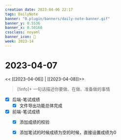 ```yaml
---
creation date: 2023-04-06 22:17
tags: DailyNote
banner: "0.plugin/banners/daily-note-banner.gif"
banner_y: 0.5536
banner_x: 0.50168
cssclass: noyaml
banner_icon: 💌
week: 2023-14
---
```


# 2023-04-07

<< [[2023-04-06]] | [[2023-04-08]]>>


> [!info]+ 一句话描述你要做、在做、准备做的事情
> 


- [x] 后端-笔试成绩
	- [x] 文件导出功能总体完成
- [x] 前端-笔试成绩
	- [x] 添加成绩的校验
	- [x] 添加笔试的时候成绩为空的时候，直接设置成绩为0


